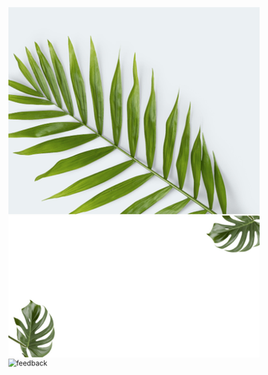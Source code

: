 
![feedback](images/feedback.jpg "feedback")
![feedback](images/tickets.png "feedback")
![feedback](images/5610308.png "feedback")